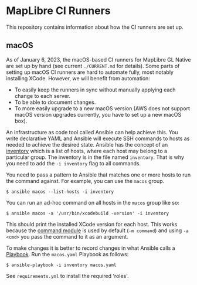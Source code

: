 # MapLibre CI Runners

This repository contains information about how the CI runners are set up.

## macOS

As of January 6, 2023, the macOS-based CI runners for MapLibre GL Native are set up by hand (see current `./CURRENT.md` for details). Some parts of setting up macOS CI runners are hard to automate fully, most notably installing XCode. However, we will benefit from automation:

- To easily keep the runners in sync without manually applying each change to each server.
- To be able to document changes.
- To more easily upgrade to a new macOS version (AWS does not support macOS version upgrades currently, you have to set up a new macOS box).

An infrastructure as code tool called Ansible can help achieve this. You write declarative YAML and Ansible will execute SSH commands to hosts as needed to achieve the desired state. Ansible has the concept of an [inventory](https://docs.ansible.com/ansible/latest//inventory_guide/intro_inventory.html) which is a list of hosts, where each host may belong to a particular group. The inventory is in the file named `inventory`. That is why you need to add the `-i inventory` flag to all commands.

You need to pass a pattern to Ansible that matches one or more hosts to run the command against. For example, you can use the `macos` group.

```
$ ansible macos --list-hosts -i inventory
```

You can run an ad-hoc command on all hosts in the `macos` group like so:

```
$ ansible macos -a '/usr/bin/xcodebuild -version' -i inventory
```

This should print the installed XCode version for each host. This works because the [command module](https://docs.ansible.com/ansible/latest/collections/ansible/builtin/command_module.html) is used by default (`-m command`) and using `-a <cmd>` you pass the command to it as an argument.

To make changes it is better to record changes in what Ansible calls a [Playbook](https://docs.ansible.com/ansible/latest/playbook_guide/playbooks_intro.html). Run the `macos.yaml` Playbook as follows:


```
$ ansible-playbook -i inventory macos.yaml
```

See `requirements.yml` to install the required 'roles'.
